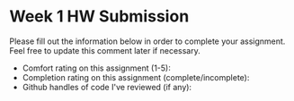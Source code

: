 # Week 1 HW Submission

Please fill out the information below in order to complete your assignment. Feel free to update this comment later if necessary.

* Comfort rating on this assignment (1-5):
* Completion rating on this assignment (complete/incomplete):
* Github handles of code I've reviewed (if any):
